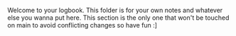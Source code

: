 Welcome to your logbook. This folder is for your own notes and whatever else you wanna put here.
This section is the only one that won't be touched on main to avoid conflicting changes so have fun :]
